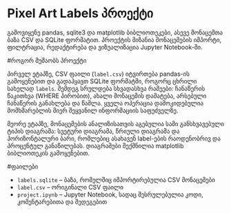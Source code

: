 # Pixel Art Labels პროექტი

გამოვიყენე pandas, sqlite3 და matplotlib ბიბლიოთეკები, ასევე მონაცემთა ბაზა CSV და SQLite ფორმატით. პროექტის მიზანია მონაცემების იმპორტი, ფილტრაცია, რედაქტირება და ვიზუალიზაცია Jupyter Notebook-ში.


#როგორ მუშაობს პროექტი

პირველ ეტაპზე, CSV ფაილი (`label.csv`) იტვირთება pandas-ის გამოყენებით და გადაჰყავთ SQLite ფორმატში, როგორც ცხრილი სახელად `labels`. შემდეგ სრულდება სხვადასხვა რამეები: ჩანაწერის წაკითხვა (WHERE პირობით), ახალი მონაცემის დამატება, არსებული ჩანაწერის განახლება და წაშლა. ყველა ოპერაცია დამოკიდებულია მომხმარებლის მიერ შეყვანილ ინფორმაციის საფუძველზე.

მეორე ეტაპზე, მონაცემების ანალიზისათვის აგებულია სამი განსხვავებული ტიპის დიაგრამა: სვეტური დიაგრამა, წრიული დიაგრამა და ჰორიზონტალური ბარი, რომლებიც ასახავენ label-ების რაოდენობრივ და პროცენტულ განაწილებას. დიაგრამები შექმნილია matplotlib ბიბლიოთეკის გამოყენებით.



#ფაილები

- `labels.sqlite` – ბაზა, რომელშიც იმპორტირებულია CSV მონაცემები
- `label.csv` – ორიგინალი CSV ფაილი
- `project.ipynb` – Jupyter Notebook, სადაც შესრულებულია კოდი, კომენტარებითა და შედეგებით
